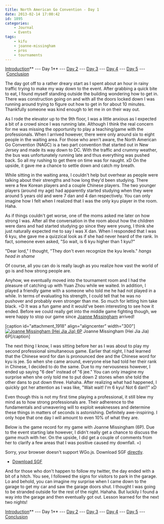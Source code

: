 ```yaml
---
title: North American Go Convention - Day 1
date: 2013-02-14 17:00:42
id: 1895
categories:
	- Journal
	- Events
tags:
	- kifu
	- joanne-missingham
	- pros
	- tournaments
---
```


[Introduction](http://www.bengozen.com/north-american-go-convention/ "North American Go Convention!!!")** --- Day 1** --- [Day 2](http://www.bengozen.com/north-american-go-convention-day-2/ "North American Go Convention — Day 2") --- [Day 3](http://www.bengozen.com/north-american-go-convention-day-3/ "North American Go Convention — Day 3") --- [Day 4](http://www.bengozen.com/north-american-go-convention-day-4/ "North American Go Convention — Day 4") --- [Day 5](http://www.bengozen.com/north-american-go-convention-day-5/ "North American Go Convention — Day 5") --- [Conclusion](http://www.bengozen.com/north-american-go-convention-conclusion/ "North American Go Convention — Conclusion")

The day got off to a rather dreary start as I spent about an hour in rainy traffic trying to make my way down to the event. After grabbing a quick bite to eat, I found myself standing outside the building wondering how to get in. There was construction going on and with all the doors locked down I was running around trying to figure out how to get in for about 10 minutes. Thankfully someone was kind enough to let me in on their way out.

As I rode the elevator up to the 9th floor, I was a little anxious as I expected a bit of a crowd since I was running late. Although I think the real concern for me was missing the opportunity to play a teaching/game with the professionals. When I arrived however, there were only around six to eight people in the waiting area. For those who aren't aware, the North American Go Convention (NAGC) is a two part convention that started out in New Jersey and made its way down to DC. With the traffic and crummy weather, the bus was unfortunately running late and thus everything was pushed back. So all my rushing to get there on time was for naught. xD On the upside, it gave me a chance to settle down and catch my breath.

While sitting in the waiting area, I couldn't help but overhear as people were talking about their strengths and how long they'd been studying. There were a few Korean players and a couple Chinese players. The two younger players (around my age) had apparently started studying when they were around 5 years old and were 7 dan and 4 dan respectively. You can only imagine how I felt when I realized that I was the only kyu player in the room. Haha.

As if things couldn't get worse, one of the moms asked me later on how strong I was. After all the conversation in the room about how the children were dans and had started studying go since they were young, I think she just naturally expected me to say I was X dan. When I responded that I was 6 kyu, she gave me a quizzical look as if she had never heard of the rank. In fact, someone even asked, "So wait, is 6 kyu higher than 1 kyu?"

"Dear lord," I thought, "They don't even recognize the kyu levels." *hangs head in shame*

<!--more-->

Of course, all you can do is really laugh as you realize how vast the world of go is and how strong people are.

Anyhow, we eventually moved into the tournament room and I had the pleasure of catching up with Yuan Zhou while we waited. In addition, I played a friendly game with a someone who told me he had not played in a while. In terms of evaluating his strength, I could tell that he was no pushover and probably even stronger than me. So much for letting him take black. =D It was a fun game and it would've been interesting to see how it ended. Before we could really get into the middle game fighting though, we were happy to stop our game since [Joanne Missingham](http://senseis.xmp.net/?JoanneMissingham) arrived!

[caption id="attachment_1918" align="aligncenter" width="300"][![Joanne Missingham (Hei Jia Jia) 6P](http://www.bengozen.com/wp-content/uploads/2013/02/joannemissingham.jpg)](http://www.bengozen.com/wp-content/uploads/2013/02/joannemissingham.jpg) Joanne Missingham (Hei Jia Jia) 6P[/caption]

The next thing I know, I was sitting before her as I was about to play my second professional simultaneous game. Earlier that night, I had learned that the Chinese word for dan is pronounced dee and the Chinese word for kyu is jee. So when she came around, everyone else had told her their rank in Chinese, I decided to do the same. Due to my nervousness however, I ended up saying "6 dee" instead of "6 jee." You can only imagine my surprise when she only told me to put down 2 stones when she told the other dans to put down three. Hahaha. After realizing what had happened, I quickly got her attention as I was like, "Wait wait! I'm 6 kyu! Not 6 dan!!" xD

Even though this is not my first time playing a professional, it still blew my mind as to how strong professionals are. Their adherence to the fundamentals and unwavering will to exploit weaknesses and determine these things in matters of seconds is astonishing. Definitely awe-inspiring. I only hope that one day I will amount to even 10% of what they are.

Below is the game record for my game with Joanne Missingham (6P). Due to the event starting late however, I didn't really get a chance to discuss the game much with her. On the upside, I did get a couple of comments from her to clarify a few areas that I was positive caused my downfall. =)

<article>
	<section data-wgo="/kifu/2013/2013.02.14-NAGC-Day-1.sgf" data-wgo-enablewheel="false" style="width: 100%">
	  <p>Sorry, your browser doesn't support WGo.js. Download SGF <a href="/kifu/2013/2013.02.14-NAGC-Day-1.sgf">directly</a>.</p>
	</section>
	<div><ul><li><a href="/kifu/2013/2013.02.14-NAGC-Day-1.sgf">Download SGF</a></li></ul></div>
</article>

And for those who don't happen to follow my twitter, the day ended with a bit of a hitch. You see, I followed the signs for visitors to park in the garage. Lo and behold, you can imagine my surprise when I came down to the garage to get my car and saw the garage doors shut. I thought I was going to be stranded outside for the rest of the night. Hahaha. But luckily I found a way into the garage and then eventually got out. Lesson learned for the next two nights!

[Introduction](http://www.bengozen.com/north-american-go-convention/ "North American Go Convention!!!")** --- Day 1** --- [Day 2](http://www.bengozen.com/north-american-go-convention-day-2/ "North American Go Convention — Day 2") --- [Day 3](http://www.bengozen.com/north-american-go-convention-day-3/ "North American Go Convention — Day 3") --- [Day 4](http://www.bengozen.com/north-american-go-convention-day-4/ "North American Go Convention — Day 4") --- [Day 5](http://www.bengozen.com/north-american-go-convention-day-5/ "North American Go Convention — Day 5") --- [Conclusion](http://www.bengozen.com/north-american-go-convention-conclusion/ "North American Go Convention — Conclusion")